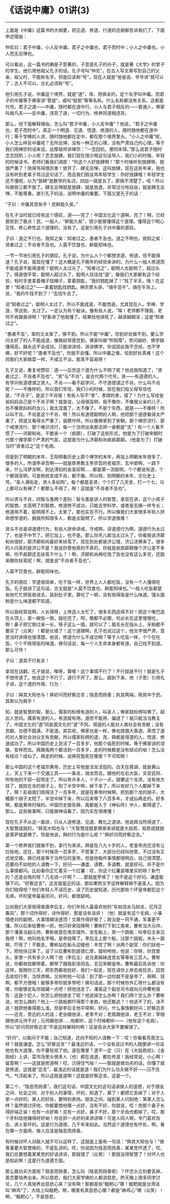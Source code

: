 # 《话说中庸》01讲(3)

------

上面是《中庸》这篇书的大纲要，把见道、修道、行道的总纲都告诉我们了，下面申述理由：

仲尼曰：君子中庸，小人反中庸。君子之中庸也，君子而时中；小人之中庸也，小人而无忌惮也。

可以看出，这一篇书的确是子思著的，子思是孔子的孙子，就是著《大学》的曾子的学生，他引用他祖父孔子的话。孔子号叫“仲尼”，在古人写文章写到自己的父亲、祖父时，不能称名字，但是应该称“号”。现在人就是“爸爸说、爷爷讲”就可以了；古人不可以，古礼必须称“号”。

他引用孔子说，中庸这个境界，就是“道”，体、用俱全的，定个名字叫中庸。而君子的中庸等于佛家讲“菩提”，或叫“般若”等等名称。什么名称都没有关系，这都是代号。君子之道——中庸，随时都在道中行。小人与君子相反的——普通人，佛家叫做凡夫——反中庸，违背了道，一切行为、修养同道相违背。

那么，他下面解释理由，怎么叫“君子中庸，小人反中庸”？他说，“君子之中庸也，君子而时中”。真正一个明道、见道、悟道、修道的人，随时随地都在道中行；等于学佛的人讲，随时随地都在定中，都在那个境界里头。“小人之中庸”呢，小人怎么样反中庸呢？无所忌惮，没有一种正的心理，没有严肃自己的心理。等于我们用禅宗的话来说，达摩祖师讲禅宗：“一念回机，便同本得。”那么说君子随时念念回机；小人呢？念念放肆。我们现在很少用这句话骂人，我们小的时候、年轻的时候读书，老师们看我们调皮：“你这个人好放肆啊！”那个时候听到放肆啊，就很严重了！晓得骂得很厉害！放开了、肆无忌惮，这叫放肆，现在这些年来，我也没有听到老辈子骂过这句话了。而且我们假设骂年轻学生：你好放肆哦！年轻学生还不懂呢，以为“放肆”是数学的名词，四加一就是五了，那搞不清楚了，哈！所以叫做放三都不放了。肆无忌惮就是放肆，就是放逸，非常过分地自由，就是肆无忌惮，不能尊重。直引孔子的话，说明中庸的重要。下面又是孔子的话：

“子曰：中庸其至矣乎！民鲜能久矣。”

在孔子当时就已经有这个感叹，道——完了！中国文化这个道啊，完了！啊，已经衰败到了极点！民，一般人，“鲜能久矣”，很少能够懂得这个道理。懂得这个明心见性、修心养性这个道理的，没有了。这是引用孔子对中庸的感叹。

子曰：道之不行也，我知之矣：知者过之，愚者不及也。道之不明也，我知之矣：贤者过之；不肖者不及也。人莫不饮食也，鲜能知味也。

一节一节地引用孔子的感叹。孔子说，为什么人个个都想求道、修道，但不能得道？孔子说，我现在懂了！这大概是孔子晚年的经验来讲的。为什么一般人修道而不能成道不能得道呢？聪明人太过头了，“知者过之”，聪明人太聪明了，超过头了。得道很平常，聪明人超过头了。聪明人往往找“道”，像我们大家都有这个经验，有时手里拿着帽子找帽子，拿着钥匙，“我的钥匙掉了！”找了半天，哦！在这里！“知者过之”——拿着钥匙找钥匙。禅宗里头讲，“骑牛觅牛”。骑在牛背上，说，“我的牛找不到了！”去找牛去了。

说“知者过之”，聪明人太过了，所以不能成道，不能悟道。尤其现在人，学禅、学道，学这些，太过了。一定认为有个秘诀。像有些人说，“唉！老师都不理我，老师不肯跟我讲啊！”好象讲了他就懂了。结果给他讲死了，越讲越糊涂；这是“知者过之”。

“愚者不及”，笨的又太笨了，够不到。所以不能“中庸”，恰到好处做不到。要么学问太好了的人不能成道，像我经常感觉到，佛家叫做“所知障”，学问越好、佛学越懂得高，越永远不会成功。只能讲讲经、讲讲佛学。你说因此我不念经，也不学佛，好不好呢？“愚者不及也”，你就不会懂。所以中庸之难，恰到好处真难！这个同我们大家做菜一样，不咸又不淡，那真不容易呀！

孔子又说，重复地赞叹：道——后世这个道为什么不明了呢？他说我知道了，“贤者过之，不肖者不及也”。“贤”与“不肖”，是古代两个代号。贤——有道德的人，有学问有道德谓之贤人。不肖——看不起学问，不守道德谓之不肖。什么叫不肖呢？——不像样的。所以我们写信，我们小的时候，现在我们给父母写信也是，“不肖子”，是这个不肖哦！有些人写不“孝”，孝顺的孝，错了！为什么写给爸爸妈妈自己是个不肖子啊？就是说，父母很高明，我不像你，不像我父亲的儿子，也不像我妈妈的女儿；我太混蛋了，太不像了，不是个东西，就是——不像样！所以叫不肖。不肖是这个不肖，啊！所以有道德聪明的人啊，他把那个道德看得太严重了，把道又看得太严重了，装模作样。所以像佛家到了宋朝，那个禅宗流行、那个戒律流行、那个唯识流行，每一个法师出来那法师一身都是“法”！有一个人看不惯了——济颠和尚，干脆来一个（疯颠），打破了这些形式，他是为了打破宋朝时代那个理学那个严肃的气氛，这就是为什么济颠和尚疯疯颠颠。（他是为了）打破当时“贤者过之”这个毛病。

但是到了明朝的末年，王阳明看历史上那个禅学的末年，再加上明朝末年很多了，很多的人，所谓李卓吾啊——就是厚黑教主李宗吾的老祖宗，玄中郞啊，一路下来，什么冯梦龙啊，到达清初的金圣叹啊……都是第一流聪明，个个都说有道，个个都很高明，可是统统变成不肖，都不像。所以呀，到明朝的末年，文化史上骂，“圣人满街走，贤人多如狗”。每个都是圣贤，个个打了几天坐，打一个七，马上都可以有禅了！都那么不得了，啊！这就是“不肖者不及也”。

所以贤与不肖，同智与愚两个差别：智与愚是讲人的智慧，拿现在讲，这个小孩子的智商。太高明了的智商，修道修不成功，只能去学科学，或者是去搞一样专长；修道用不着，聪明用不上。太笨了，那也实在不行。所以像我们大家很多年轻人拼命想学道的，据我所知很多人，都是太聪明了。所以学道很难！

贤与不肖是讲道德行为，有些人拼命讲戒，守戒啊，讲道德行为啊，道德行为太过了，也是不中节了。把它加上，也不是。那么你吊儿郞当太过头了，你看我说济颠和尚很好，那济颠和尚最好来扶鸾了，现在到处都是济公壇，济公活佛来了。很多的人问真的是济公不是？我说你管他真的不真的，你就是疯疯颠颠像个济公差不多嘛，你不疯颠还去扶鸾干什么？！啊，济颠和尚再吃饱了饭也没有这么多空，还跑来跟你扶鸾呢！啊，就是说“不肖者不及也”。

人莫不饮食也，鲜能知味也。

孔子的感叹：学道很简单，吃干饭一样，世界上人人都吃饭，没有一个人懂得吃饭。孔子就讲了这句话，古文就是“人莫不饮食也，鲜能知味也。”一般人吃饭都是匆匆忙忙把饭吞进去，装到肚子里，算吃了一顿，没有晓得饭是什么味道。馒头面粉是什么味道都不知道。

所以我经常说啊，人长得呀，上帝造人太忙了，很多东西造得不对！把这个嘴巴造在头顶上，拿一碗饭一倒，就吃完了，呵，嚼都不必嚼，何必长在这里慢慢吃，啊！鼻子把它倒过来一长，筷子这么一插，就可以了；眉毛长在指头上，牙刷都不要买了（众笑）！都是长错了！这个道理啊，孔子也说过这个，他文字很严肃，意思当时讲得也很清楚。他说，修道为什么不成功啊？等于人吃饭一样，个个在吃饭，个个不晓得饭的味道。换句话说，每一个人生命本身都有道，自己找不到道。那么可怜！

子曰：道其不行矣夫！

拿现在话翻，孔子就说，唉呀，算喽！这个事情不行了！不行就是不行！就是孔子不想传道了。他说这个不行了，道行不开了。那么，跟到下来，他（子思）引用孔子讲，这个道的作用、行为：

子曰：舜其大知也与！舜好问而好察迩言；隐恶而扬善；执其两端，用其中于民。其斯以为舜乎！

知，就是智慧的智。那么，儒家的标榜有道的人，叫圣人；佛家就标榜叫佛了，超出人世间。儒家有道的人，有道就有用。道而不能用，偏道了！就只能当当教主了。中国文化的“道”同各国文化的“道”不同，得道的人能对人类社会有贡献；没有贡献、功德不圆满，不是道。其实呢，佛家也是一样，佛也提倡大乘道，真悟了道的对人类社会对众生有贡献。所以儒家标榜的道，尧、舜都是得道的人，悟道、修道成功了，所以中国历史上尧活了一百多岁，他那个临死的时候，等于佛家讲的涅槃，安祥而去。舜跟禹两个都活到一百多岁，走的时候都是没有结论的呦！怎么没有结论？成仙了。舜走的时候，说舜究竟死在哪里？不可知啊！

那么中国的这个老祖宗黄帝，历史上写他是活龙活现的。白天在鼎湖，就是黄山上，天上下来一个交通工具——一条龙，骑龙而去。跟他的左右大臣，文官武将、所有他的干部一起带走了。所以有许多人，个子小一点，就攀这个龙须，没有地方挂了，就挂在龙的胡子上，到了半空中啊，掉下来了，所以有好几个人都掉下来了，啊！彭祖我们晓得活了一百多年，就是在黄帝时候啊，抓到那个龙的胡子，大概那个胡子太短了，半空中掉下来，所以后来等了八百多年，才成仙再走的。好多啊，都是黄帝时候的。中国历史报告舜、禹都是入于《神仙传》中人，都得道了。那么，这些故事啊，只能做神话看了，因为实在很难懂！

现在孔子不从这一面讲，只从人道修道、见道、教化之道讲。他说舜当然得道了，大智慧成就的，“舜其大知也与！”大智慧成就拿佛家来讲就是大般若，般若成就就是菩萨就是佛了。但是他说，舜的行为是什么呢？“舜好问而好察迩言。”

第一个修养我们就做不到，拿行为来讲。舜是在八九十岁的人，老皇帝尧还没有让位给他，还在，那个时候尧一百多岁，不管事了，大部分已经叫他管，不过没有正式地交接。舜已经是等于当传位的皇帝。但是他每件事情都很明白，自己很清楚，还要向不如他的人请教一下。好问——谦虚、请教，多请教，就是好问。并不是什么事情都问。比如看你正忙着买一个红薯：哎，你这个红薯是哪里买的呀？新竹的？还是台南的呀？几毛钱一斤啊？……那就是罗嗦了！他不是这个好问。谦虚能够下问。“好察迩言”，迩言就是近的话，那如果照文字这样解释舜不是圣人。因为你们晓得吧？你们年轻人不读历史，读了历史就知道，历代那些个坏皇帝都犯这个毛病，坏的皇帝最喜欢问，好问，都很聪明。

比如我们大家晓得南唐李后主，你们年轻人最喜欢他的“车如流水马如龙，花月正春风”，那个词作得好，诗作得好，那是没有话讲！（他）就是有这个毛病，小事情绝对的聪明，大事情糊涂透顶！文章作得好极了；政治是一窍不通，军事更不懂。所以后来给曹彬一抓，他只好来投降啊！曹彬打下到江南来，曹彬当大元帅，那个潘美当副元帅。曹彬故意在南京城外，坐在船上，架一个跳板：叫李后主来见我吧！啊，他叫他名字哦，皇帝投降了。李后主上那个船，过那个跳板，木头一跳啊，吓死了！不敢走。曹彬站在船头迎接他：辛苦了啊！派两个副官：你们扶他一下。把他扶过来了。谈了以后曹彬到底很仁厚，就吩咐他，他说：你呀，你宫里头，家里一共有多少人啊？他（李后主）说兄弟姊妹连宫女等等有三百人。曹彬说，你都收拾都带着，都带了跟我到洛阳去，去见宋朝皇帝。曹彬最后告诉他：你这样，我限你三天，把东西都收拾好，我们一起走，现在请你上岸去收拾去，回宫去收拾行李，当俘虏嘛。又吩咐他一句话：到了那一边你就不是皇帝了，用啊、钱啊，都不方便哦！能够多带你就多带吧！换句话说，那个时候你外汇呀什么都没有喽，你能够走私你就藏一点吧！把他送走了。潘美这个副总司令就向元帅曹彬报告：这是个犯人，你怎么把他放走了呢？他逃掉怎么办啊？我们两个怎么办？曹彬说，你怎么搞的？他上一个跳板都吓得那个发疯，他还敢逃？！他逃不了的，决不逃！就把他看得那么准。但是李后主他平常啊，好问，什么事情都好问；好察迩言——迩言，旁边的人的话；老张跟他讲，老李不对；老周跟他讲，老王不对；宰相跟他讲元帅不对；元帅跟他讲……他都听，这个时候都听——（他有这个毛病）。所以“好问而好察迩言”不是这样解释的啊！这是告诉大家不要解错了。

“好问”，以能问于不能；自己知道，还向不知的人请教一下：哎！你看看究竟怎么样？就是谦虚。怎么“好察迩言”？最浅近的话，一个没有读过书的人随便讲一句话他也有大道理，你不要轻视了他。道在哪里？道不一定（只）在《大般若经》、《金刚经》上讲，菜市场里头很多人（也）都在说道，都在传道！我经常说，小心啊！留意啊！——这就是修道啊！哎，沉得住气呦！——那就是做功夫的话。你懂了就是修道，这就是“迩言”，最浅近的话就是道！我们为什么功夫做不好——沉不住气，气浮起来了。所以这就是道啊！这就是好察迩言。这是一个。

第二个，“隐恶而扬善”。我们这句话，中国文化的这句话讲做人的道德，对于朋友之间、社会之间、对于别人的事情，坏的，知道了，算了！都把它丢掉了；对于人家一点好的，某人的好处，要特别表扬。朋友之间，碰到某人问到他：某某人怎么样？虽然很讨厌他，你都要想他哪一点好，没有不好，你就说，哎！他那个鼻子长得好端正诶！也有一点好嘛！总有一点好。鼻子不好，那个牙齿也都掉了，哎，那个牙科给他镶得好好呦！你总抓一点好的来讲讲嘛！可是人同人啊，专门喜欢攻击，讲人家坏的。这是行为道德，几千年来如此。当然这个道德也有坏处，啊，看在哪一方面用，做人应该是隐恶而扬善。

有时候对坏人对敌人就不可以这样了，这就是上面有一句话：“舜其大知也与！”做善事要大智慧做的，不是乱讲的。哎，你说因为隐恶而扬善，某某党坏透了，哎，我们总要想着某某党的好话讲讲，那就错了（众笑）！那就没得智慧了！对坏人也是如此啊！这是行为道德方面。

那么做功夫方面呢？隐恶而扬善，怎么叫（隐恶而扬善呢）？坏念头立刻要丢掉，善念要培养出来。所以慈悲，我们大家学佛的人都讲慈悲，昨天晚上很多同学讨论，几个人真培养出慈悲心来？没有啊！那都是些“糍粑心”哪！糍粑就是台湾话叫“麻鸡”了，大陆上叫糍粑。啊，哪里有真慈悲心哪？都是“麻鸡心”哪（众笑）！啊，“糍粑心”，不是慈悲。
